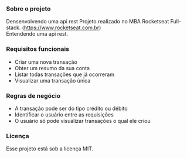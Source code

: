 ### Sobre o projeto

Densenvolvendo uma api rest 
Projeto realizado no MBA Rocketseat Full-stack. (https://www.rocketseat.com.br)  
Entendendo uma api rest.

### Requisitos funcionais

- Criar uma nova transação
- Obter um resumo da sua conta
- Listar todas transações que já ocorreram
- Visualizar uma transação única

### Regras de negócio

- A transação pode ser do tipo crédito ou débito
- Identificar o usuário entre as requisições
- O usuário só pode visualizar transações o qual ele criou

### Licença

Esse projeto está sob a licença MIT.